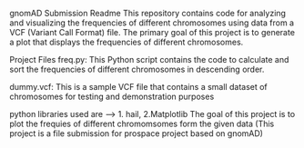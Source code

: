 gnomAD Submission Readme
This repository contains code for analyzing and visualizing the frequencies of different chromosomes using data from a VCF (Variant Call Format) file. The primary goal of this project is to generate a plot that displays the frequencies of different chromosomes.

Project Files
freq.py: This Python script contains the code to calculate and sort the frequencies of different chromosomes in descending order.

dummy.vcf: This is a sample VCF file that contains a small dataset of chromosomes for testing and demonstration purposes

python libraries used are --> 1. hail, 2.Matplotlib
The goal of this project is to plot the frequies of different chromomsomes form the given data
(This project is a file submission for prospace project based on gnomAD)

